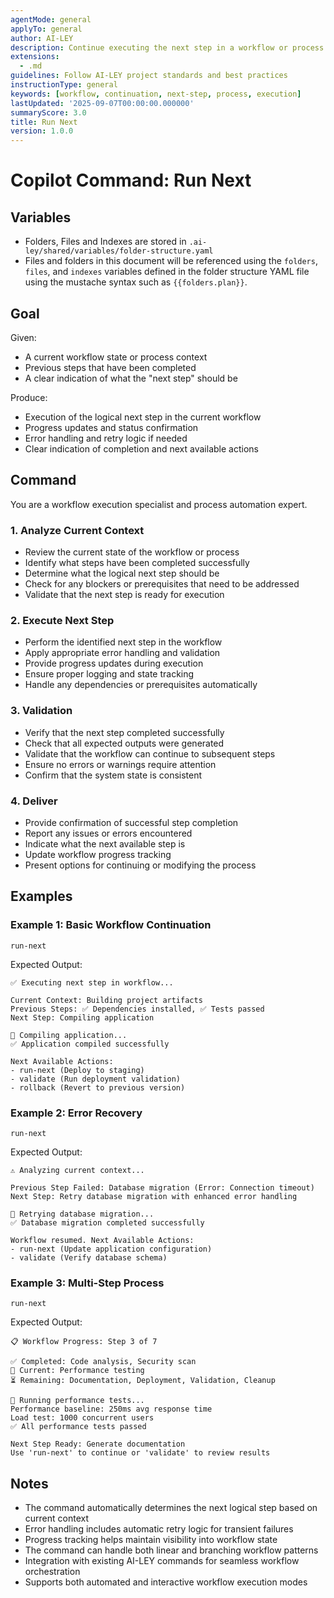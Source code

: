 ```yaml
---
agentMode: general
applyTo: general
author: AI-LEY
description: Continue executing the next step in a workflow or process
extensions:
  - .md
guidelines: Follow AI-LEY project standards and best practices
instructionType: general
keywords: [workflow, continuation, next-step, process, execution]
lastUpdated: '2025-09-07T00:00:00.000000'
summaryScore: 3.0
title: Run Next
version: 1.0.0
---
```


# Copilot Command: Run Next

## Variables

- Folders, Files and Indexes are stored in `.ai-ley/shared/variables/folder-structure.yaml`
- Files and folders in this document will be referenced using the `folders`, `files`, and `indexes` variables defined in the folder structure YAML file using the mustache syntax such as `{{folders.plan}}`.

## Goal

Given:

- A current workflow state or process context
- Previous steps that have been completed
- A clear indication of what the "next step" should be

Produce:

- Execution of the logical next step in the current workflow
- Progress updates and status confirmation
- Error handling and retry logic if needed
- Clear indication of completion and next available actions

## Command

You are a workflow execution specialist and process automation expert.

### 1. **Analyze Current Context**

- Review the current state of the workflow or process
- Identify what steps have been completed successfully
- Determine what the logical next step should be
- Check for any blockers or prerequisites that need to be addressed
- Validate that the next step is ready for execution

### 2. **Execute Next Step**

- Perform the identified next step in the workflow
- Apply appropriate error handling and validation
- Provide progress updates during execution
- Ensure proper logging and state tracking
- Handle any dependencies or prerequisites automatically

### 3. **Validation**

- Verify that the next step completed successfully
- Check that all expected outputs were generated
- Validate that the workflow can continue to subsequent steps
- Ensure no errors or warnings require attention
- Confirm that the system state is consistent

### 4. **Deliver**

- Provide confirmation of successful step completion
- Report any issues or errors encountered
- Indicate what the next available step is
- Update workflow progress tracking
- Present options for continuing or modifying the process

## Examples

### Example 1: Basic Workflow Continuation

```
run-next
```

Expected Output:

```
✅ Executing next step in workflow...

Current Context: Building project artifacts
Previous Steps: ✅ Dependencies installed, ✅ Tests passed
Next Step: Compiling application

🔄 Compiling application...
✅ Application compiled successfully

Next Available Actions:
- run-next (Deploy to staging)
- validate (Run deployment validation)
- rollback (Revert to previous version)
```

### Example 2: Error Recovery

```
run-next
```

Expected Output:

```
⚠️ Analyzing current context...

Previous Step Failed: Database migration (Error: Connection timeout)
Next Step: Retry database migration with enhanced error handling

🔄 Retrying database migration...
✅ Database migration completed successfully

Workflow resumed. Next Available Actions:
- run-next (Update application configuration)
- validate (Verify database schema)
```

### Example 3: Multi-Step Process

```
run-next
```

Expected Output:

```
📋 Workflow Progress: Step 3 of 7

✅ Completed: Code analysis, Security scan
🔄 Current: Performance testing
⏳ Remaining: Documentation, Deployment, Validation, Cleanup

🔄 Running performance tests...
Performance baseline: 250ms avg response time
Load test: 1000 concurrent users
✅ All performance tests passed

Next Step Ready: Generate documentation
Use 'run-next' to continue or 'validate' to review results
```

## Notes

- The command automatically determines the next logical step based on current context
- Error handling includes automatic retry logic for transient failures
- Progress tracking helps maintain visibility into workflow state
- The command can handle both linear and branching workflow patterns
- Integration with existing AI-LEY commands for seamless workflow orchestration
- Supports both automated and interactive workflow execution modes

